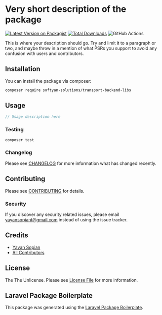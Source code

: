 # Very short description of the package

[![Latest Version on Packagist](https://img.shields.io/packagist/v/softyan-solutions/transport-backend-libs.svg?style=flat-square)](https://packagist.org/packages/softyan-solutions/transport-backend-libs)
[![Total Downloads](https://img.shields.io/packagist/dt/softyan-solutions/transport-backend-libs.svg?style=flat-square)](https://packagist.org/packages/softyan-solutions/transport-backend-libs)
![GitHub Actions](https://github.com/softyan-solutions/transport-backend-libs/actions/workflows/main.yml/badge.svg)

This is where your description should go. Try and limit it to a paragraph or two, and maybe throw in a mention of what PSRs you support to avoid any confusion with users and contributors.

## Installation

You can install the package via composer:

```bash
composer require softyan-solutions/transport-backend-libs
```

## Usage

```php
// Usage description here
```

### Testing

```bash
composer test
```

### Changelog

Please see [CHANGELOG](CHANGELOG.md) for more information what has changed recently.

## Contributing

Please see [CONTRIBUTING](CONTRIBUTING.md) for details.

### Security

If you discover any security related issues, please email yayansopiant@gmail.com instead of using the issue tracker.

## Credits

-   [Yayan Sopian](https://github.com/softyan-solutions)
-   [All Contributors](../../contributors)

## License

The The Unlicense. Please see [License File](LICENSE.md) for more information.

## Laravel Package Boilerplate

This package was generated using the [Laravel Package Boilerplate](https://laravelpackageboilerplate.com).
